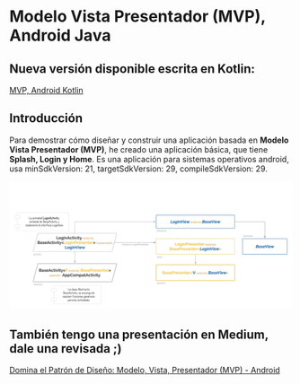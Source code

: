 Modelo Vista Presentador (MVP), Android Java
================================

## Nueva versión disponible escrita en Kotlin:
[MVP, Android Kotlin](https://github.com/juanricardorc/Android-Kotlin-MVP)

Introducción
-----------------
Para demostrar cómo diseñar y construir una aplicación basada en **Modelo Vista Presentador (MVP)**, he creado una aplicación básica, que tiene **Splash, Login y Home**. Es una aplicación para sistemas operativos android, usa minSdkVersion: 21, targetSdkVersion: 29, compileSdkVersion: 29.

<p align="center">
  <img alt="https://www.themoviedb.org/" src="https://github.com/juanricardorc/Android-Java-MVP/blob/master/app/src/main/assets/images/Android-Developer-MVP.jpeg"/>
</p>

## También tengo una presentación en Medium, dale una revisada ;)
[Domina el Patrón de Diseño: Modelo, Vista, Presentador (MVP) - Android](https://medium.com/@ricardo.ramos/domina-el-patr%C3%B3n-de-dise%C3%B1o-modelo-vista-presentador-mvp-android-d0d5ef419e7)
